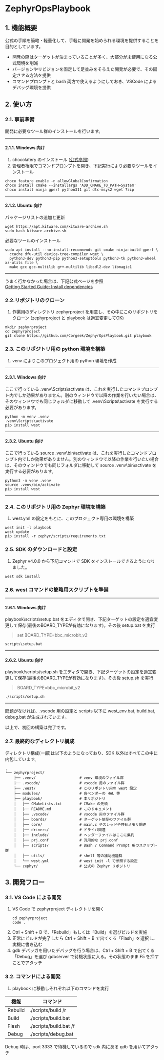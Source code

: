 # ZephyrOpsPlaybook

## 1. 機能概要
公式の手順を簡略・軽量化して、手軽に開発を始められる環境を提供することを目的としています。
* 開発の際はターゲットが決まっていることが多く、大部分が未使用になる公式環境を削減
* バージョンやリビジョンを固定して足並みをそろえた開発が必要で、その固定させる方法を提供
* コマンドプロンプトと bash 両方で使えるようにしておき、VSCode によるデバッグ環境を提供

## 2. 使い方
### 2.1. 事前準備
開発に必要なツール群のインストールを行います。

---
#### 2.1.1. Windows 向け
1. chocolatery のインストール ([公式参照](https://chocolatey.org/install))
2. 管理者権限でコマンドプロンプトを開き、下記実行により必要なツールをインストール
```
choco feature enable -n allowGlobalConfirmation
choco install cmake --installargs 'ADD_CMAKE_TO_PATH=System'
choco install ninja gperf python311 git dtc-msys2 wget 7zip
```
---
#### 2.1.2. Ubuntu 向け
パッケージリストの追加と更新
```
wget https://apt.kitware.com/kitware-archive.sh
sudo bash kitware-archive.sh
```
必要なツールのインストール
```
sudo apt install --no-install-recommends git cmake ninja-build gperf \
  ccache dfu-util device-tree-compiler wget \
  python3-dev python3-pip python3-setuptools python3-tk python3-wheel xz-utils file \
  make gcc gcc-multilib g++-multilib libsdl2-dev libmagic1
```
---

うまく行かなかった場合は、下記公式ページを参照<br>
[Getting Started Guide: Install dependencies](https://docs.zephyrproject.org/4.0.0/develop/getting_started/index.html#install-dependencies)

### 2.2.リポジトリのクローン
1. 作業用のディレクトリ zephyrproject を用意し、その中にこのリポジトリをクローン (zephyrproject と playbook は適宜変更してOK)
```
mkdir zephyrproject
cd zephyrproject
git clone https://github.com/Corgeek/ZephyrOpsPlaybook.git playbook
```

### 2.3. このリポジトリ用の python 環境を構築
1. venv によりこのプロジェクト用の python 環境を作成
---
#### 2.3.1. Windows 向け
ここで行っている .venv\Scripts\activate は、これを実行したコマンドプロンプト内でしか効果がありません。別のウィンドウで以降の作業を行いたい場合は、そのウィンドウでも同じフォルダに移動して .venv\Scripts\activate を実行する必要があります。
```
python -m venv .venv
.venv\Scripts\activate
pip install west
```
---
#### 2.3.2. Ubuntu 向け
ここで行っている source .venv\bin\activate は、これを実行したコマンドプロンプト内でしか効果がありません。別のウィンドウで以降の作業を行いたい場合は、そのウィンドウでも同じフォルダに移動して source .venv\bin\activate を実行する必要があります。
```
python3 -m venv .venv
source .venv/bin/activate
pip install west
```
---

### 2.4. このリポジトリ用の Zephyr 環境を構築
1. west.yml の設定をもとに、このプロジェクト専用の環境を構築
```
west init -l playbook
west update
pip install -r zephyr/scripts/requirements.txt
```

### 2.5. SDK のダウンロードと設定
1. Zephyr v4.0.0 から下記コマンドで SDK をインストールできるようになりました。
```
west sdk install
```

### 2.6. west コマンドの簡略用スクリプトを準備
---
#### 2.6.1. Windows 向け

playbook\scripts\setup.bat をエディタで開き、下記ターゲットの設定を適宜変更して保存(最後のBOARD_TYPEが有効になります)。その後 setup.bat を実行
> set BOARD_TYPE=bbc_microbit_v2
```
scripts\setup.bat
```
---
#### 2.6.2. Ubuntu 向け
playbook/scripts/setup.sh をエディタで開き、下記ターゲットの設定を適宜変更して保存(最後のBOARD_TYPEが有効になります)。その後 setup.sh を実行
> BOARD_TYPE=bbc_microbit_v2
```
./scripts/setup.sh
```
---

問題がなければ、.vscode 用の設定と scripts 以下に west_env.bat, build.bat, debug.bat が生成されています。

以上で、初回の構築は完了です。

### 2.7. 最終的なディレクトリ構成

ディレクトリ構成(一部)は以下のようになっており、SDK 以外はすべてこの中に内包しています。
```
.
└── zephyrproject/
    ├── .venv/                    # venv 環境のファイル群
    ├── .vscode/                  # vscode 用のファイル群
    ├── .west/                    # このリポジトリ用の west 設定
    ├── modules/                  # 各ベンダーの HAL 等
    ├── playbook/                 # 本リポジトリ
    │   ├── CMakeLists.txt        # CMake の先頭
    │   ├── README.md             # このドキュメント
    │   ├── .vscode/              # vscode 用のファイル群
    │   ├── boards/               # ターゲット依存のファイル群
    │   ├── core/                 # main.c やスレッドや共有メモリ関連
    │   ├── drivers/              # ドライバ関連
    │   ├── include/              # ヘッダーファイルはここに集約
    │   ├── prj.conf              # 汎用的な prj.conf
    │   ├── scripts/              # Bash / Command Prompt 用のスクリプト群
    │   ├── utils/                # shell 等の補助機能群
    │   └── west.yml              # west init -l で参照する設定
    └── zephyr/                   # 公式の Zephyr リポジトリ
```

## 3. 開発フロー
### 3.1. VS Code による開発
1. VS Code で zephyrproject ディレクトリを開く
   ```
   cd zephyrproject
   code .
   ```
2. Ctrl + Shift + B で、「Rebuild」もしくは「Build」を選びビルドを実施
3. 正常にビルドが完了したら Ctrl + Shift + B で出てくる「Flash」を選択し、実機に書き込む
4. gdb デバッガを用いたデバッグを行う場合は、Ctrl + Shift + B で出てくる「Debug」を選び gdbserver で待機状態に入る。その状態のまま F5 を押すことでアタッチ

### 3.2. コマンドによる開発
1. playbook に移動しそれぞれ以下のコマンドを実行

| 機能 | コマンド |
|-----|----|
| Rebuild | ./scripts/build /r |
| Build | ./scripts/build.bat |
| Flash | ./scripts/build.bat /f |
| Debug | ./scripts/debug.bat |

Debug 時は、port 3333 で待機しているので sdk 内にある gdb を用いてアタッチ

